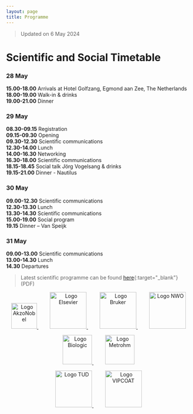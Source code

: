```yaml
---
layout: page
title: Programme
---
```

> Updated on 6 May 2024

# Scientific and Social Timetable

### 28 May  
**15.00-18.00** Arrivals at Hotel Golfzang, Egmond aan Zee, The Netherlands  
**18.00-19.00** Walk-in & drinks  
**19.00-21.00** Dinner  

### 29 May
**08.30-09.15** Registration  
**09.15-09.30** Opening  
**09.30-12.30** Scientific communications  
**12.30-14.00** Lunch  
**14.00-16.30** Networking  
**16.30-18.00** Scientific communications  
**18.15-18.45** Social talk Jörg Vogelsang & drinks  
**19.15-21.00** Dinner - Nautilus  

### 30 May
**09.00-12.30** Scientific communications  
**12.30-13.30** Lunch  
**13.30-14.30** Scientific communications  
**15.00-19.00** Social program  
**19.15** Dinner – Van Speijk  

### 31 May
**09.00-13.00** Scientific communications  
**13.00-14.30** Lunch  
**14.30** Departures

> Latest scientific programme can be found [here](https://www.aetoc24.com/AETOC_programme_030524.pdf){:target="_blank"} (PDF) 

<p align="center">
  <a href="https://www.akzonobel.com/en" target="_blank">
    <img alt="Logo AkzoNobel" src="https://www.aetoc24.com/assets/img/AkzoNobel_RGB.jpg" height="70px">
  </a>
  &nbsp; &nbsp; &nbsp; &nbsp;
  <a href="https://www.elsevier.com/" target="_blank">
    <img alt="Logo Elsevier" src="https://www.aetoc24.com/assets/img/Elsevier_logo.png" height="100px">
  </a>
  &nbsp; &nbsp; &nbsp; &nbsp;

  <a href="https://www.bruker.com/en.html" target="_blank">
    <img alt="Logo Bruker" src="https://www.aetoc24.com/assets/img/1280px-Bruker-logo.jpg" height="100px">
  </a>
  &nbsp; &nbsp; &nbsp; &nbsp;
  <a href="https://www.nwo.nl/en" target="_blank">
    <img alt="Logo NWO" src="https://www.aetoc24.com/assets/img/NWO_logo.jpg" height="100px">
  </a>
<!--   &nbsp; &nbsp; &nbsp; &nbsp;
  <a href="https://efcweb.org/" target="_blank">
    <img alt="Logo EFC" src="https://www.aetoc24.com/assets/img/EFC_logo.jpg" height="100px">
  </a> -->
</p>

<p align="center">
  <a href="https://www.biologic.net/" target="_blank">
    <img alt="Logo Biologic" src="https://www.aetoc24.com/assets/img/biologic-2.png" height="80px">
  </a>
  &nbsp; &nbsp; &nbsp; &nbsp;
  <a href="https://www.metrohm.com/en_nl.html" target="_blank">
    <img alt="Logo Metrohm" src="https://www.aetoc24.com/assets/img/2560px-Logo_Metrohm.svg.png" height="80px">
  </a>
</p>

<p align="center">
  <a href="https://www.tudelft.nl/" target="_blank">
    <img alt="Logo TUD" src="https://www.aetoc24.com/assets/img/tud_logo.jpg" height="100px">
  </a>
  &nbsp; &nbsp; &nbsp; &nbsp;
  <a href="https://ms.hereon.de/vipcoat/" target="_blank">
    <img alt="Logo VIPCOAT" src="https://www.aetoc24.com/assets/img/VIPCOAT_logo.jpg" height="100px">
  </a>
</p>
